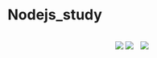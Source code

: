 # Nodejs_study

 <p align="center">
    <br/>
    <img src="https://img.shields.io/badge/-Node.js-05122A?style=flat&logo=Node.js&logoColor=white"/>
    <img src="https://img.shields.io/badge/-HTML-05122A?style=flat&logo=HTML5"/>
    <img src="https://img.shields.io/badge/JavaScript-F7DF1E?style=flat-square&logo=JavaScript&logoColor=white" style="height : auto; margin-left : 10px; margin-right : 10px;"/>
